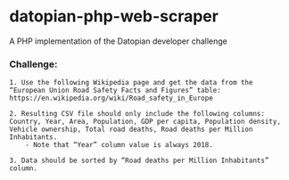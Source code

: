 # datopian-php-web-scraper

A PHP implementation of the Datopian developer challenge

### Challenge:
    1. Use the following Wikipedia page and get the data from the “European Union Road Safety Facts and Figures” table: https://en.wikipedia.org/wiki/Road_safety_in_Europe
    
    2. Resulting CSV file should only include the following columns: Country, Year, Area, Population, GDP per capita, Population density, Vehicle ownership, Total road deaths, Road deaths per Million Inhabitants.
        - Note that “Year” column value is always 2018.
        
    3. Data should be sorted by “Road deaths per Million Inhabitants” column.

